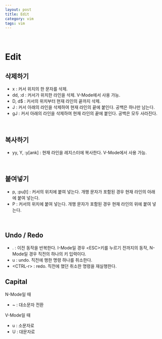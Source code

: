 ```yaml
---
layout: post
title: Edit
category: vim
tags: vim
---
```


&nbsp;

# Edit

## 삭제하기

- x : 커서 위치의 한 문자를 삭제.
- dd, :d : 커서가 위치한 라인을 삭제. V-Mode에서 사용 가능.
- D, d$ : 커서의 위치부터 현재 라인의 끝까지 삭제.
- J : 커서 아래의 라인을 삭제하여 현재 라인의 끝에 붙인다. 공백은 하나만 남는다.
- gJ : 커서 아래의 라인을 삭제하여 현재 라인의 끝에 붙인다. 공백은 모두 사라진다.

&nbsp;

## 복사하기

- yy, Y, :y[ank] : 현재 라인을 레지스터에 복사한다. V-Mode에서 사용 가능.

&nbsp;

## 붙여넣기

- p, :pu[t] : 커서의 위치에 붙여 넣는다. 개행 문자가 포함된 경우 현재 라인의 아래에 붙여 넣는다.
- P : 커서의 위치에 붙여 넣는다. 개행 문자가 포함된 경우 현재 라인의 위에 붙여 넣는다.

&nbsp;

## Undo / Redo

- . : 이전 동작을 반복한다. I-Mode일 경우 \<ESC>키를 누르기 전까지의 동작, N-Mode일 경우 직전의 하나의 키 입력이다.
- u : undo. 직전에 행한 명령 하나를 취소한다.
- \<CTRL-r> : redo. 직전에 했던 취소한 명령을 재실행한다.

## Capital

N-Mode일 때

- ~ : 대소문자 전환

V-Mode일 때

- u : 소문자로
- U : 대문자로

